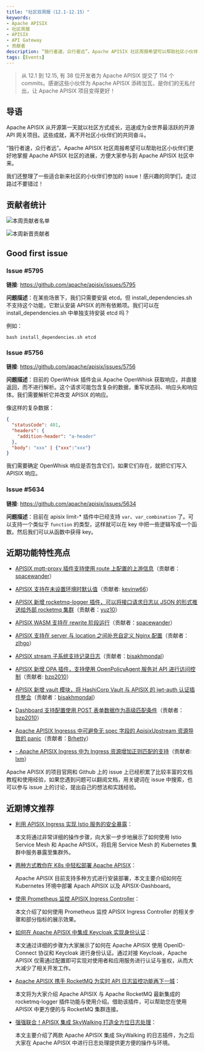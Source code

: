 ```yaml
---
title: "社区双周报（12.1-12.15）"
keywords: 
- Apache APISIX
- 社区周报
- APISIX
- API Gateway
- 贡献者
description: “独行者速，众行者远”。Apache APISIX 社区周报希望可以帮助社区小伙伴们更好地掌握 Apache APISIX 社区的每周进展，方便大家参与到 Apache APISIX 社区中来。
tags: [Events]
---
```


> 从 12.1 到 12.15, 有 38 位开发者为 Apache APISIX 提交了 114 个 commits。感谢这些小伙伴为 Apache APISIX 添砖加瓦，是你们的无私付出，让 Apache APISIX 项目变得更好！

<!--truncate-->

## 导语

Apache APISIX 从开源第一天就以社区方式成长，迅速成为全世界最活跃的开源 API 网关项目。这些成就，离不开社区小伙伴们的共同奋斗。

“独行者速，众行者远”。Apache APISIX 社区周报希望可以帮助社区小伙伴们更好地掌握 Apache APISIX 社区的进展，方便大家参与到 Apache APISIX 社区中来。

我们还整理了一些适合新来社区的小伙伴们参加的 issue！感兴趣的同学们，走过路过不要错过！

## 贡献者统计

![本周贡献者名单](https://static.apiseven.com/202108/1639983576378-30662c63-d320-49b8-b301-5aecdf55c3d4.png)

![本周新晋贡献者](https://static.apiseven.com/202108/1639983576389-e5f6a5b8-d54e-43c3-837b-39eafc22a855.png)

## Good first issue

### Issue #5795

**链接**: https://github.com/apache/apisix/issues/5795

**问题描述**：在某些场景下，我们只需要安装 etcd。但 install_dependencies.sh 不支持这个功能，它默认安装 APISIX 的所有依赖项。我们可以在 install_dependencies.sh 中单独支持安装 etcd 吗？

例如：

```Nginx
bash install_dependencies.sh etcd
```

### Issue #5756

**链接**: https://github.com/apache/apisix/issues/5756

**问题描述**：目前的 OpenWhisk 插件会从 Apache OpenWhisk 获取响应，并直接返回，而不进行解析。这个请求可能包含复杂的数据，重写状态码、响应头和响应体。我们需要解析它并改变 APISIX 的响应。

像这样的复杂数据：

```JSON
{
  "statusCode": 401,
  "headers": {
    "addition-header": "a-header"
  },
  "body": "xxx" | {"xxx":"xxx"}
}
```

我们需要确定 OpenWhisk 响应是否包含它们，如果它们存在，就把它们写入 APISIX 响应。

### Issue #5634

**链接**: https://github.com/apache/apisix/issues/5634

**问题描述**：目前在 apisix limit-* 插件中已经支持 `var`、`var_combination` 了。可以支持一个类似于 `function` 的类型，这样就可以在 key 中把一些逻辑写成一个函数。然后我们可以从函数中获得 key。

## 近期功能特性亮点

- [APISIX mqtt-proxy 插件支持使用 route 上配置的上游信息](https://github.com/apache/apisix/pull/5666)（贡献者：[spacewander](https://github.com/spacewander)）

- [APISIX 支持在未设置环境时默认值](https://github.com/apache/apisix/pull/5675)（贡献者: [kevinw66](https://github.com/kevinw66)）

- [APISIX 新增 rocketmq-logger 插件，可以将接口请求日志以 JSON 的形式推送给外部 rocketmq 集群](https://github.com/apache/apisix/pull/5653)（贡献者：[yuz10](https://github.com/yuz10)）

- [APISIX WASM 支持在 rewrite 阶段运行](https://github.com/apache/apisix/pull/5695)（贡献者：[spacewander](https://github.com/spacewander)）

- [APISIX 支持在 server 与 location 之间补充自定义 Nginx 配置](https://github.com/apache/apisix/pull/5740)（贡献者：[zlhgo](https://github.com/zlhgo)）

- [APISIX stream 子系统支持记录日志](https://github.com/apache/apisix/pull/5768)（贡献者：[bisakhmondal](https://github.com/bisakhmondal)）

- [APISIX 新增 OPA 插件，支持使用 OpenPolicyAgent 服务对 API 进行访问控制](https://github.com/apache/apisix/pull/5734)（贡献者: [bzp2010](https://github.com/bzp2010)）

- [APISIX 新增 vault 模块，将 HashiCorp Vault 与 APISIX 的 jwt-auth 认证插件整合](https://github.com/apache/apisix/pull/5745)（贡献者：[bisakhmondal](https://github.com/bisakhmondal)）

- [Dashboard 支持配置使用 POST 表单数据作为高级匹配条件](https://github.com/apache/apisix-dashboard/pull/2231)（贡献者：[bzp2010](https://github.com/bzp2010)）

- [Apache APISIX Ingresss 中可避免无 spec 字段的 ApisixUpstream 资源导致的 panic](https://github.com/apache/apisix-ingress-controller/pull/794)（贡献者：[Brhetty](https://github.com/Brhetty)）

- [- Apache APISIX Ingress 中为 Ingress 资源增加正则匹配的支持](https://github.com/apache/apisix-ingress-controller/pull/779)（贡献者: [lxm](https://github.com/lxm)）

Apache APISIX 的项目官网和 Github 上的 issue 上已经积累了比较丰富的文档教程和使用经验，如果您遇到问题可以翻阅文档，用关键词在 issue 中搜索，也可以参与 issue 上的讨论，提出自己的想法和实践经验。

## 近期博文推荐

- [利用 APISIX Ingress 实现 Istio 服务的安全暴露](https://apisix.apache.org/zh/blog/2021/12/17/exposure-istio-with-apisix-ingress)：

  本文将通过非常详细的操作步骤，向大家一步步地展示了如何使用 Istio Service Mesh 和 Apache APISIX，将启用 Service Mesh 的 Kubernetes 集群中服务暴露至集群外。

- [两种方式教你在 K8s 中轻松部署 Apache APISIX](https://apisix.apache.org/zh/blog/2021/12/15/deploy-apisix-in-kubernetes)：

  Apache APISIX 目前支持多种方式进行安装部署，本文主要介绍如何在 Kubernetes 环境中部署 Apach APISIX 以及 APISIX-Dashboard。

- [使用 Prometheus 监控 APISIX Ingress Controller](https://apisix.apache.org/zh/blog/2021/12/13/monitor-apisix-ingress-controller-with-prometheus)：

  本文介绍了如何使用 Prometheus 监控 APISIX Ingress Controller 的相关步骤和部分指标的展示效果。

- [如何在 Apache APISIX 中集成 Keycloak 实现身份认证](https://apisix.apache.org/zh/blog/2021/12/10/integrate-keycloak-auth-in-apisix)：

  本文通过详细的步骤为大家展示了如何在 Apache APISIX 使用 OpenID-Connect 协议和 Keycloak 进行身份认证。通过对接 Keycloak，Apache APISIX 仅需通过配置即可实现对使用者和应用服务进行认证与鉴权，从而大大减少了相关开发工作。

- [Apache APISIX 携手 RocketMQ 为实时 API 日志监控功能再下一城](https://apisix.apache.org/zh/blog/2021/12/08/apisix-integrate-rocketmq-logger-plugin)：

  本文将为大家介绍 Apache APISIX 与 Apache RocketMQ 最新集成的 rocketmq-logger 插件功能与使用介绍。借助该插件，可以帮助您在使用 APISIX 中更方便的与 RocketMQ 集群连接。
  
- [强强联合！APISIX 集成 SkyWalking 打造全方位日志处理](https://apisix.apache.org/zh/blog/2021/12/07/apisix-integrate-skywalking-plugin)：

  本文主要介绍了两款 Apache APISIX 集成 SkyWalking 的日志插件，为之后大家在 Apache APISIX 中进行日志处理提供更方便的操作与环境。
